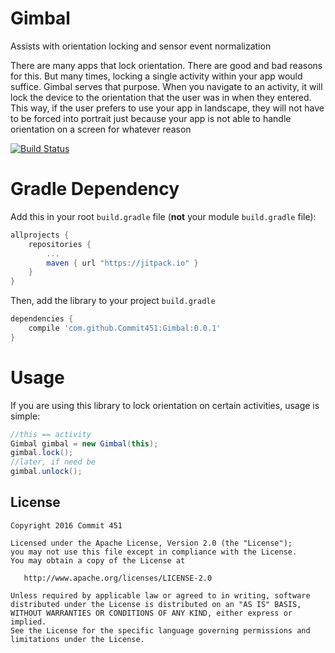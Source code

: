 # Gimbal
Assists with orientation locking and sensor event normalization

There are many apps that lock orientation. There are good and bad reasons for this. But many times, locking a single activity within your app would suffice. Gimbal serves that purpose. When you navigate to an activity, it will lock the device to the orientation that the user was in when they entered. This way, if the user prefers to use your app in landscape, they will not have to be forced into portrait just because your app is not able to handle orientation on a screen for whatever reason

[![Build Status](https://travis-ci.org/Commit451/Gimbal.svg?branch=master)](https://travis-ci.org/Commit451/Gimbal)

# Gradle Dependency

Add this in your root `build.gradle` file (**not** your module `build.gradle` file):

```gradle
allprojects {
	repositories {
		...
		maven { url "https://jitpack.io" }
	}
}
```

Then, add the library to your project `build.gradle`
```gradle
dependencies {
    compile 'com.github.Commit451:Gimbal:0.0.1'
}
```

# Usage
If you are using this library to lock orientation on certain activities, usage is simple:
```java
//this == activity
Gimbal gimbal = new Gimbal(this);
gimbal.lock();
//later, if need be
gimbal.unlock();
```

License
--------

    Copyright 2016 Commit 451

    Licensed under the Apache License, Version 2.0 (the "License");
    you may not use this file except in compliance with the License.
    You may obtain a copy of the License at

       http://www.apache.org/licenses/LICENSE-2.0

    Unless required by applicable law or agreed to in writing, software
    distributed under the License is distributed on an "AS IS" BASIS,
    WITHOUT WARRANTIES OR CONDITIONS OF ANY KIND, either express or implied.
    See the License for the specific language governing permissions and
    limitations under the License.
